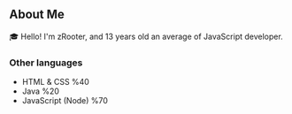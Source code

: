 ## About Me

🎓 Hello! I'm zRooter, and 13 years old an average of JavaScript developer.

### Other languages

* HTML & CSS %40
* Java %20
* JavaScript (Node) %70
